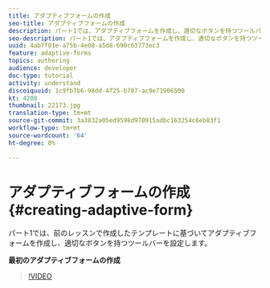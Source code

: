 ```yaml
---
title: アダプティブフォームの作成
seo-title: アダプティブフォームの作成
description: パート1では、アダプティブフォームを作成し、適切なボタンを持つツールバーを追加および設定します。
seo-description: パート1では、アダプティブフォームを作成し、適切なボタンを持つツールバーを追加および設定します。
uuid: 4ab7f01e-a75b-4e08-a5d8-690c63773ec3
feature: adaptive-forms
topics: authoring
audience: developer
doc-type: tutorial
activity: understand
discoiquuid: 1c9fb7b6-98dd-4725-b787-ac9e71906500
kt: 4208
thumbnail: 22173.jpg
translation-type: tm+mt
source-git-commit: 3a3832a05ed9598d970915adbc163254c6eb83f1
workflow-type: tm+mt
source-wordcount: '64'
ht-degree: 0%

---
```



# アダプティブフォームの作成{#creating-adaptive-form}

パート1では、前のレッスンで作成したテンプレートに基づいてアダプティブフォームを作成し、適切なボタンを持つツールバーを設定します。

**最初のアダプティブフォームの作成**

>[!VIDEO](https://video.tv.adobe.com/v/22173/quality=9)
